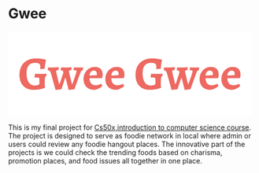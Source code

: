 # Gwee

![Gwee gwee](/review_post/static/img/Gwee_gwee.png)

This is my final project for [Cs50x,introduction to computer science course](https://learning.edx.org/course/course-v1:HarvardX+CS50+X/home). 
<br>
The project is designed to serve as foodie network in local where admin or users could review any foodie hangout places. The innovative part of the projects is we could check the trending foods based on charisma, promotion places, and food issues all together in one place. 
